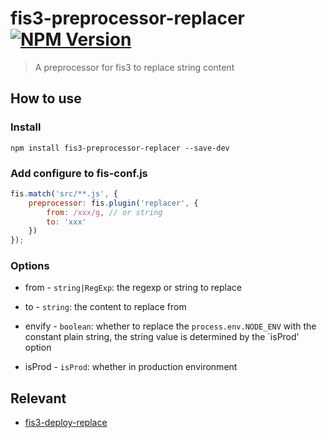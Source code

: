 fis3-preprocessor-replacer [![NPM Version](https://img.shields.io/npm/v/fis3-preprocessor-replacer.svg?style=flat)](https://npmjs.org/package/fis3-preprocessor-replacer)
======
> A preprocessor for fis3 to replace string content

## How to use

### Install

```shell
npm install fis3-preprocessor-replacer --save-dev
```

### Add configure to fis-conf.js

```js
fis.match('src/**.js', {
    preprocessor: fis.plugin('replacer', {
        from: /xxx/g, // or string
        to: 'xxx'
    })
});
```

### Options

* from - `string|RegExp`: the regexp or string to replace

* to - `string`: the content to replace from

* envify - `boolean`: whether to replace the `process.env.NODE_ENV` with the constant plain string, the string value is determined by the `isProd' option

* isProd - `isProd`: whether in production environment

## Relevant

* [fis3-deploy-replace](https://github.com/fex-team/fis3-deploy-replace)
